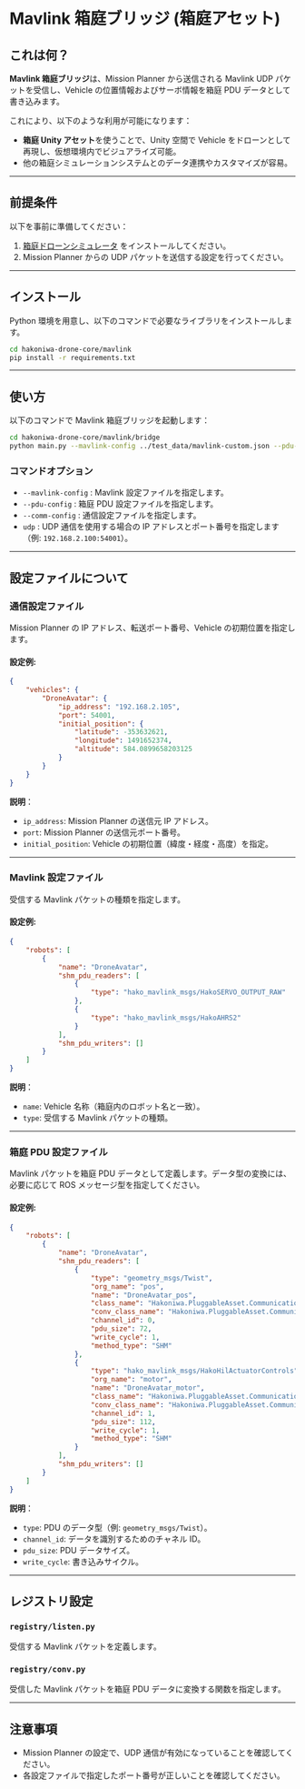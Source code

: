# Mavlink 箱庭ブリッジ (箱庭アセット)

## これは何？

**Mavlink 箱庭ブリッジ**は、Mission Planner から送信される Mavlink UDP パケットを受信し、Vehicle の位置情報およびサーボ情報を箱庭 PDU データとして書き込みます。

これにより、以下のような利用が可能になります：
- **箱庭 Unity アセット**を使うことで、Unity 空間で Vehicle をドローンとして再現し、仮想環境内でビジュアライズ可能。
- 他の箱庭シミュレーションシステムとのデータ連携やカスタマイズが容易。

---

## 前提条件

以下を事前に準備してください：
1. [箱庭ドローンシミュレータ](https://github.com/toppers/hakoniwa-px4sim) をインストールしてください。
2. Mission Planner からの UDP パケットを送信する設定を行ってください。

---

## インストール

Python 環境を用意し、以下のコマンドで必要なライブラリをインストールします。

```bash
cd hakoniwa-drone-core/mavlink
pip install -r requirements.txt
```

---

## 使い方

以下のコマンドで Mavlink 箱庭ブリッジを起動します：

```bash
cd hakoniwa-drone-core/mavlink/bridge
python main.py --mavlink-config ../test_data/mavlink-custom.json --pdu-config ../test_data/custom.json --comm-config ../test_data/vehicle_comm.json udp 192.168.2.100:54001
```

### コマンドオプション
- `--mavlink-config` : Mavlink 設定ファイルを指定します。
- `--pdu-config` : 箱庭 PDU 設定ファイルを指定します。
- `--comm-config` : 通信設定ファイルを指定します。
- `udp` : UDP 通信を使用する場合の IP アドレスとポート番号を指定します（例: `192.168.2.100:54001`）。

---

## 設定ファイルについて

### 通信設定ファイル

Mission Planner の IP アドレス、転送ポート番号、Vehicle の初期位置を指定します。

#### 設定例:
```json
{
    "vehicles": {
        "DroneAvatar": {
            "ip_address": "192.168.2.105",
            "port": 54001,
            "initial_position": {
                "latitude": -353632621,
                "longitude": 1491652374,
                "altitude": 584.0899658203125
            }
        }
    }
}
```

**説明**：
- `ip_address`: Mission Planner の送信元 IP アドレス。
- `port`: Mission Planner の送信元ポート番号。
- `initial_position`: Vehicle の初期位置（緯度・経度・高度）を指定。

---

### Mavlink 設定ファイル

受信する Mavlink パケットの種類を指定します。

#### 設定例:
```json
{
    "robots": [
        {
            "name": "DroneAvatar",
            "shm_pdu_readers": [
                {
                    "type": "hako_mavlink_msgs/HakoSERVO_OUTPUT_RAW"
                },
                {
                    "type": "hako_mavlink_msgs/HakoAHRS2"
                }
            ],
            "shm_pdu_writers": []
        }
    ]
}
```

**説明**：
- `name`: Vehicle 名称（箱庭内のロボット名と一致）。
- `type`: 受信する Mavlink パケットの種類。

---

### 箱庭 PDU 設定ファイル

Mavlink パケットを箱庭 PDU データとして定義します。データ型の変換には、必要に応じて ROS メッセージ型を指定してください。

#### 設定例:
```json
{
    "robots": [
        {
            "name": "DroneAvatar",
            "shm_pdu_readers": [
                {
                    "type": "geometry_msgs/Twist",
                    "org_name": "pos",
                    "name": "DroneAvatar_pos",
                    "class_name": "Hakoniwa.PluggableAsset.Communication.Pdu.Raw.RawPduReader",
                    "conv_class_name": "Hakoniwa.PluggableAsset.Communication.Pdu.Raw.RawPduReaderConverter",
                    "channel_id": 0,
                    "pdu_size": 72,
                    "write_cycle": 1,
                    "method_type": "SHM"
                },
                {
                    "type": "hako_mavlink_msgs/HakoHilActuatorControls",
                    "org_name": "motor",
                    "name": "DroneAvatar_motor",
                    "class_name": "Hakoniwa.PluggableAsset.Communication.Pdu.Raw.RawPduReader",
                    "conv_class_name": "Hakoniwa.PluggableAsset.Communication.Pdu.Raw.RawPduReaderConverter",
                    "channel_id": 1,
                    "pdu_size": 112,
                    "write_cycle": 1,
                    "method_type": "SHM"
                }
            ],
            "shm_pdu_writers": []
        }
    ]
}
```

**説明**：
- `type`: PDU のデータ型（例: `geometry_msgs/Twist`）。
- `channel_id`: データを識別するためのチャネル ID。
- `pdu_size`: PDU データサイズ。
- `write_cycle`: 書き込みサイクル。

---

## レジストリ設定

### `registry/listen.py`
受信する Mavlink パケットを定義します。

### `registry/conv.py`
受信した Mavlink パケットを箱庭 PDU データに変換する関数を指定します。

---

## 注意事項

- Mission Planner の設定で、UDP 通信が有効になっていることを確認してください。
- 各設定ファイルで指定したポート番号が正しいことを確認してください。

